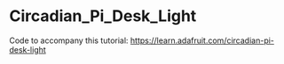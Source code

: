 # Circadian_Pi_Desk_Light

Code to accompany this tutorial:
https://learn.adafruit.com/circadian-pi-desk-light
